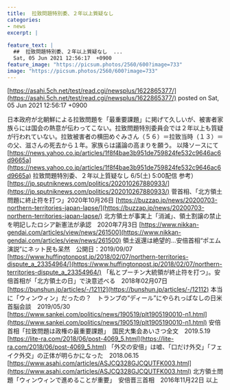 ```yaml
---
title:  拉致問題特別委、２年以上質疑なし  
categories:
- news
excerpt: |
  
feature_text: |
  ##  拉致問題特別委、２年以上質疑なし  ...
  Sat, 05 Jun 2021 12:56:17  +0900
feature_image: "https://picsum.photos/2560/600?image=733"
image: "https://picsum.photos/2560/600?image=733"
---
```


[https://asahi.5ch.net/test/read.cgi/newsplus/1622865377/](https://asahi.5ch.net/test/read.cgi/newsplus/1622865377/)
posted on Sat, 05 Jun 2021 12:56:17  +0900

<!--more-->

日本政府が北朝鮮による拉致問題を「最重要課題」に掲げて久しいが、被害者家族らには国会の熱意が伝わってこない。拉致問題特別委員会では２年以上も質疑が行われていない。拉致被害者の横田めぐみさん（５６）＝拉致当時（１３）＝の父、滋さんの死去から１年。家族らは議論の高まりを願う。 以降ソースにて [https://news.yahoo.co.jp/articles/1f8f4bae3b951de759824fe532c9646ac6d9665a](https://news.yahoo.co.jp/articles/1f8f4bae3b951de759824fe532c9646ac6d9665a) 拉致問題特別委、２年以上質疑なし 6/5(土) 5:00配信 参考） [https://jp.sputniknews.com/politics/202010267880933/](https://jp.sputniknews.com/politics/202010267880933/) 菅首相、「北方領土問題に終止符を打つ」2020年10月26日 [https://buzzap.jp/news/20200703-northern-territories-japan-lapse/](https://buzzap.jp/news/20200703-northern-territories-japan-lapse/) 北方領土が事実上「消滅」、領土割譲の禁止を明記したロシア新憲法が承認　2020年7月3日 [https://www.nikkan-gendai.com/articles/view/news/261500](https://www.nikkan-gendai.com/articles/view/news/261500) 領土返還は絶望的…安倍首相“ポエム演説”にネット民も呆然　公開日：2019/09/07 [https://www.huffingtonpost.jp/2018/02/07/northern-territories-dispute_a_23354964/](https://www.huffingtonpost.jp/2018/02/07/northern-territories-dispute_a_23354964/) 「私とプーチン大統領が終止符を打つ」。安倍首相が「北方領土の日」で決意述べる　2018年02月07日 [https://bunshun.jp/articles/-/12112](https://bunshun.jp/articles/-/12112) 本当に「ウィンウィン」だったの？　トランプの“ディール”にやられっぱなしの日米首脳会談　2019/05/30 [https://www.sankei.com/politics/news/190519/plt1905190010-n1.html](https://www.sankei.com/politics/news/190519/plt1905190010-n1.html) 安倍首相「拉致問題は政権の最重要課題」　国民大集会あいさつ全文　2019.5.19 [https://lite-ra.com/2018/06/post-4069_5.html](https://lite-ra.com/2018/06/post-4069_5.html) 「外交の安倍」は嘘、「口だけ外交」「フェイク外交」の正体が明らかになった　2018.06.15 [https://www.asahi.com/articles/ASJCQ328GJCQUTFK003.html](https://www.asahi.com/articles/ASJCQ328GJCQUTFK003.html) 北方領土問題「ウィンウィンで進めることが重要」　安倍晋三首相　2016年11月22日 以上
